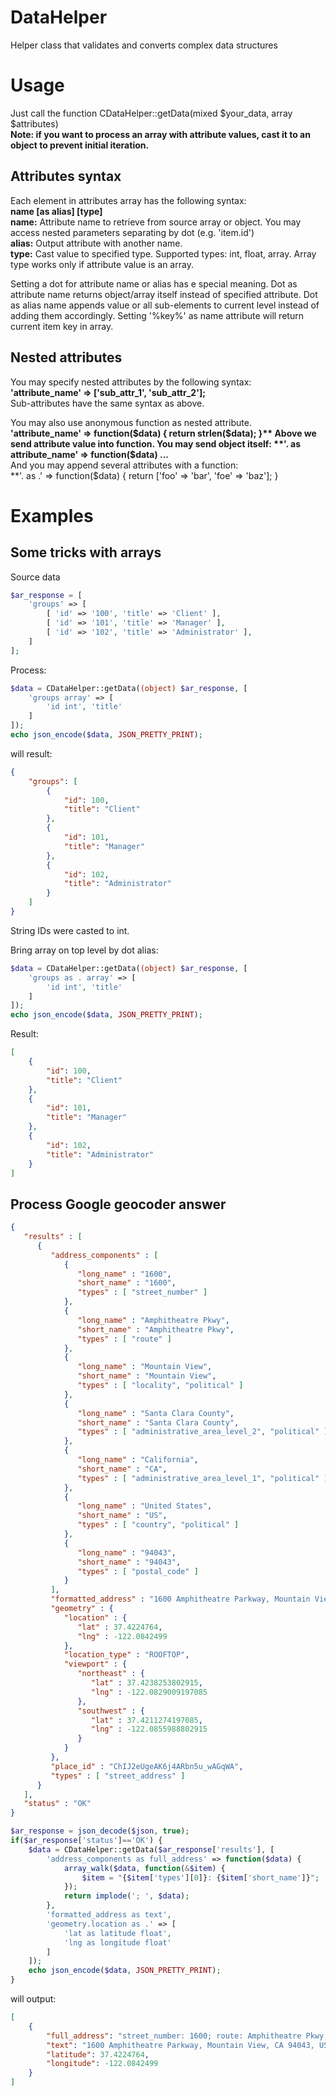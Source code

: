# DataHelper
Helper class that validates and converts complex data structures

# Usage
Just call the function CDataHelper::getData(mixed $your_data, array $attributes)  
**Note: if you want to process an array with attribute values, cast it to an object to prevent initial iteration.**

## Attributes syntax
Each element in attributes array has the following syntax:  
**name \[as alias\] \[type\]**  
**name:** Attribute name to retrieve from source array or object. You may access nested parameters separating by dot (e.g. 'item.id')  
**alias:** Output attribute with another name.  
**type:** Cast value to specified type. Supported types: int, float, array. Array type works only if attribute value is an array.

Setting a dot for attribute name or alias has e special meaning.
Dot as attribute name returns object/array itself instead of specified attribute.
Dot as alias name appends value or all sub-elements to current level instead of adding them accordingly.
Setting '%key%' as name attribute will return current item key in array.

## Nested attributes
You may specify nested attributes by the following syntax:  
**'attribute_name' => ['sub_attr_1', 'sub_attr_2'];**  
Sub-attributes have the same syntax as above.

You may also use anonymous function as nested attribute.  
**'attribute_name' => function($data) { return strlen($data); }**  
Above we send attribute value into function. You may send object itself:  
**'. as attribute_name' => function($data) ...**  
And you may append several attributes with a function:  
**'. as .' => function($data) { return ['foo' => 'bar', 'foe' => 'baz']; }

# Examples

## Some tricks with arrays
Source data
```php
$ar_response = [
    'groups' => [
        [ 'id' => '100', 'title' => 'Client' ],
        [ 'id' => '101', 'title' => 'Manager' ],
        [ 'id' => '102', 'title' => 'Administrator' ],
    ]
];
```

Process:
```php
$data = CDataHelper::getData((object) $ar_response, [
    'groups array' => [
        'id int', 'title'
    ]
]);
echo json_encode($data, JSON_PRETTY_PRINT);
```

will result:
```json
{
    "groups": [
        {
            "id": 100,
            "title": "Client"
        },
        {
            "id": 101,
            "title": "Manager"
        },
        {
            "id": 102,
            "title": "Administrator"
        }
    ]
}
```
String IDs were casted to int.

Bring array on top level by dot alias:
```php
$data = CDataHelper::getData((object) $ar_response, [
    'groups as . array' => [
        'id int', 'title'
    ]
]);
echo json_encode($data, JSON_PRETTY_PRINT);
```

Result:
```json
[
    {
        "id": 100,
        "title": "Client"
    },
    {
        "id": 101,
        "title": "Manager"
    },
    {
        "id": 102,
        "title": "Administrator"
    }
]
```

## Process Google geocoder answer
```json
{
   "results" : [
      {
         "address_components" : [
            {
               "long_name" : "1600",
               "short_name" : "1600",
               "types" : [ "street_number" ]
            },
            {
               "long_name" : "Amphitheatre Pkwy",
               "short_name" : "Amphitheatre Pkwy",
               "types" : [ "route" ]
            },
            {
               "long_name" : "Mountain View",
               "short_name" : "Mountain View",
               "types" : [ "locality", "political" ]
            },
            {
               "long_name" : "Santa Clara County",
               "short_name" : "Santa Clara County",
               "types" : [ "administrative_area_level_2", "political" ]
            },
            {
               "long_name" : "California",
               "short_name" : "CA",
               "types" : [ "administrative_area_level_1", "political" ]
            },
            {
               "long_name" : "United States",
               "short_name" : "US",
               "types" : [ "country", "political" ]
            },
            {
               "long_name" : "94043",
               "short_name" : "94043",
               "types" : [ "postal_code" ]
            }
         ],
         "formatted_address" : "1600 Amphitheatre Parkway, Mountain View, CA 94043, USA",
         "geometry" : {
            "location" : {
               "lat" : 37.4224764,
               "lng" : -122.0842499
            },
            "location_type" : "ROOFTOP",
            "viewport" : {
               "northeast" : {
                  "lat" : 37.4238253802915,
                  "lng" : -122.0829009197085
               },
               "southwest" : {
                  "lat" : 37.4211274197085,
                  "lng" : -122.0855988802915
               }
            }
         },
         "place_id" : "ChIJ2eUgeAK6j4ARbn5u_wAGqWA",
         "types" : [ "street_address" ]
      }
   ],
   "status" : "OK"
}
```

```php
$ar_response = json_decode($json, true);
if($ar_response['status']=='OK') {
    $data = CDataHelper::getData($ar_response['results'], [
        'address_components as full_address' => function($data) {
            array_walk($data, function(&$item) {
                $item = "{$item['types'][0]}: {$item['short_name']}";
            });
            return implode('; ', $data);
        },
        'formatted_address as text',
        'geometry.location as .' => [
            'lat as latitude float',
            'lng as longitude float'
        ]
    ]);
    echo json_encode($data, JSON_PRETTY_PRINT);
}
```

will output:
```json
[
    {
        "full_address": "street_number: 1600; route: Amphitheatre Pkwy; locality: Mountain View; administrative_area_level_2: Santa Clara County; administrative_area_level_1: CA; country: US; postal_code: 94043",
        "text": "1600 Amphitheatre Parkway, Mountain View, CA 94043, USA",
        "latitude": 37.4224764,
        "longitude": -122.0842499
    }
]
```
